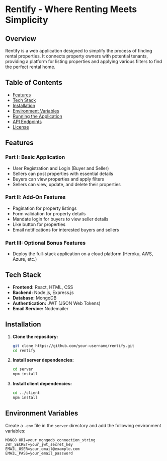 # Rentify - Where Renting Meets Simplicity

## Overview
Rentify is a web application designed to simplify the process of finding rental properties. It connects property owners with potential tenants, providing a platform for listing properties and applying various filters to find the perfect rental home.

## Table of Contents
- [Features](#features)
- [Tech Stack](#tech-stack)
- [Installation](#installation)
- [Environment Variables](#environment-variables)
- [Running the Application](#running-the-application)
- [API Endpoints](#api-endpoints)
- [License](#license)

## Features
### Part I: Basic Application
- User Registration and Login (Buyer and Seller)
- Sellers can post properties with essential details
- Buyers can view properties and apply filters
- Sellers can view, update, and delete their properties

### Part II: Add-On Features
- Pagination for property listings
- Form validation for property details
- Mandate login for buyers to view seller details
- Like button for properties
- Email notifications for interested buyers and sellers

### Part III: Optional Bonus Features
- Deploy the full-stack application on a cloud platform (Heroku, AWS, Azure, etc.)

## Tech Stack
- **Frontend:** React, HTML, CSS
- **Backend:** Node.js, Express.js
- **Database:** MongoDB
- **Authentication:** JWT (JSON Web Tokens)
- **Email Service:** Nodemailer

## Installation
1. **Clone the repository:**
    ```bash
    git clone https://github.com/your-username/rentify.git
    cd rentify
    ```

2. **Install server dependencies:**
    ```bash
    cd server
    npm install
    ```

3. **Install client dependencies:**
    ```bash
    cd ../client
    npm install
    ```

## Environment Variables
Create a `.env` file in the `server` directory and add the following environment variables:
```plaintext
MONGO_URI=your_mongodb_connection_string
JWT_SECRET=your_jwt_secret_key
EMAIL_USER=your_email@example.com
EMAIL_PASS=your_email_password
